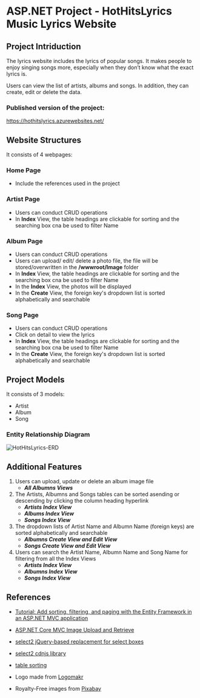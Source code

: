 # ASP.NET Project - HotHitsLyrics Music Lyrics Website
##  Project Intriduction
The lyrics website includes the lyrics of popular songs. 
It makes people to enjoy singing songs more, especially when they don’t know what the exact lyrics is.  

Users can view the list of artists, albums and songs. In addition, they can create, edit or delete the data.

### Published version of the project:
https://hothitslyrics.azurewebsites.net/

## Website Structures
It consists of 4 webpages:
### Home Page
- Include the references used in the project

### Artist Page
- Users can conduct CRUD operations
- In **Index** View, the table headings are clickable for sorting and the searching box cna be used to filter Name

### Album Page
- Users can conduct CRUD operations
- Users can upload/ edit/ delete a photo file, the file will be stored/overwritten in the **/wwwroot/Image** folder
- In **Index** View, the table headings are clickable for sorting and the searching box cna be used to filter Name
- In the **Index** View, the photos will be displayed
- In the **Create** View, the foreign key's dropdown list is sorted alphabetically and searchable

### Song Page
- Users can conduct CRUD operations
- Click on detail to view the lyrics
- In **Index** View, the table headings are clickable for sorting and the searching box cna be used to filter Name
- In the **Create** View, the foreign key's dropdown list is sorted alphabetically and searchable

## Project Models
It consists of 3 models:
- Artist
- Album
- Song
### Entity Relationship Diagram
![HotHitsLyrics-ERD](https://user-images.githubusercontent.com/78240130/135736875-fee7a842-b8f7-46d6-b873-58fe1ae5a242.jpg)

## Additional Features
1. Users can upload, update or delete an album image file 
   - ***All Albumns Views***
2. The Artists, Albumns and Songs tables can be sorted asending or descending by clicking the column heading hyperlink 
   - ***Artists Index View***
   - ***Albums Index View***
   - ***Songs Index View***
4. The dropdown lists of Artist Name and Albumn Name (foreign keys) are sorted alphabetically and searchable 
   - ***Albumns Create View and Edit View***
   - ***Songs Create View and Edit View***
5. Users can search the Artist Name, Albumn Name and Song Name for filtering from all the Index Views
   - ***Artists Index View***
   - ***Albumns Index View***
   - ***Songs Index View***

## References
- [Tutorial: Add sorting, filtering, and paging with the Entity Framework in an ASP.NET MVC application](https://docs.microsoft.com/en-us/aspnet/mvc/overview/getting-started/getting-started-with-ef-using-mvc/sorting-filtering-and-paging-with-the-entity-framework-in-an-asp-net-mvc-application#prerequisites)

- [ASP.NET Core MVC Image Upload and Retrieve](https://www.youtube.com/watch?v=QpJvqiHl1Fo)

- [select2 jQuery-based replacement for select boxes](https://select2.org/)

- [select2 cdnjs library](https://cdnjs.com/libraries/select2)

- [table sorting](https://kryogenix.org/code/browser/sorttable/)

- Logo made from [Logomakr](https://logomakr.com/)

- Royalty-Free images from [Pixabay](https://pixabay.com/)
